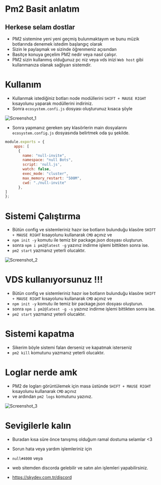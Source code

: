 # Pm2 Basit anlatım




## Herkese selam dostlar
- PM2 sistemine yeni yeni geçmiş bulunmaktayım ve bunu müzik botlarında denemek istedim başlangıç olarak
- Sizin le paylaşmak ve sizinde öğrenmeniz açısından 
- Basitçe konuya geçelim PM2 nedir veya nasıl çalışır.
- PM2 sizin kullanmış olduğunuz pc niz veya vds inizi `Web host` gibi kullanmanıza olanak sağlıyan sistemdir.

# Kullanım

- Kullanmak istediğiniz botları node modüllerini `SHIFT + MAUSE RIGHT` kısayolunu yaparak modüllerini indiriniz.
- Sonra `ecosystem.confi.js` dosyası oluşturunuz kısaca şöyle 

![Screenshot_1](https://user-images.githubusercontent.com/60463845/197375920-e6eed0ae-6eea-4919-ab1b-ba8c280ccfb2.png)

- Sonra yapmanız gereken şey klasörlerin main dosyalarını `ecosystem.config.js` dosyasında belirtmek oda şu şekilde.

```js
module.exports = {
    apps: [
      {
        name: "null-invite",
        namespace: "null Bots",
        script: 'null.js',
        watch: false,
        exec_mode: "cluster",
        max_memory_restart: "500M",
        cwd: "./null-invite"
      },
]
};
```

# Sistemi Çalıştırma

- Bütün config ve sistemleriniz hazır ise botların bulunduğu klasöre `SHIFT + MAUSE RIGHT` kısayolunu kullanarak `CMD` açınız ve 
- `npm init -y` komutu ile temiz bir package.json dosyası oluşturun.
- sonra `npm i pm2@latest -g` yazınız indirme işlemi bittikten sonra ise.
- `pm2 start` yazmanız yeterli olucaktır.

![Screenshot_2](https://user-images.githubusercontent.com/60463845/197376348-2c6f69f2-0ea8-42cc-97d6-17b455e80452.png)


# VDS kullanıyorsunuz !!!

- Bütün config ve sistemleriniz hazır ise botların bulunduğu klasöre `SHIFT + MAUSE RIGHT` kısayolunu kullanarak `CMD` açınız ve 
- `npm init -y` komutu ile temiz bir package.json dosyası oluşturun.
- sonra `npm i pm2@latest -g -s` yazınız indirme işlemi bittikten sonra ise.
- `pm2 start` yazmanız yeterli olucaktır.

# Sistemi kapatma

- Sikerim böyle sistemi falan derseniz ve kapatmak isterseniz
- `pm2 kill` komutunu yazmanız yeterli olucaktır.

# Loglar nerde amk

- PM2 de logları görüntülemek için masa üstünde `SHIFT + MAUSE RIGHT` kısayolunu kullanarak `CMD` açınız
- ve ardından `pm2 logs` komutunu yazınız.

![Screenshot_3](https://user-images.githubusercontent.com/60463845/197376482-11e77607-40ce-4cf4-b82b-5ebf1f97c01a.png)


# Sevigilerle kalın

- Buradan kısa süre önce tanışmış olduğum ramal dostuma selamlar <3
- Sorun hata veya yardım işlemleriniz için 

- `null#4000` veya 
- web sitemden discorda gelebilir ve satın alın işlemleri yapabilirsiniz.

- https://skydev.com.tr/discord



